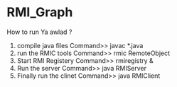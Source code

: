 # RMI_Graph

How to run Ya awlad ?
1) compile java files
Command>> javac *.java
2) run the RMIC tools
Command>> rmic RemoteObject
3) Start RMI Registery
Command>> rmiregistry &
4) Run the server
Command>> java RMIServer
5) Finally run the clinet
Command>> java RMIClient
